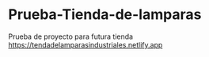 # Prueba-Tienda-de-lamparas
Prueba de proyecto para futura tienda 
https://tendadelamparasindustriales.netlify.app
